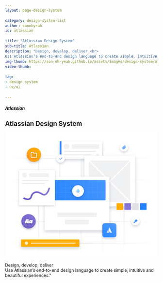 ```yaml
---
layout: page-design-system

category: design-system-list
author: sonohyeah
id: atlassian

title: "Atlassian Design System"
sub-title: Atlassian
description: "Design, develop, deliver <br>
Use Atlassian’s end-to-end design language to create simple, intuitive and beautiful experiences."
img-thumb: https://son-oh-yeah.github.io/assets/images/design-system/atlassian-homepage@2x.png
video-thumb: 

tag:
- design system
- ux/ui

---
```


<h5 class="mb-2 text-muted text-uppercase">Atlassian</h5>
<h2 class="">Atlassian Design System</h2>

![Picture 1](/assets/images/design-system/atlassian-homepage@2x.png)

Design, develop, deliver <br>
Use Atlassian’s end-to-end design language to create simple, intuitive and beautiful experiences."
